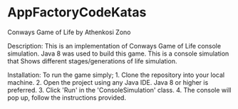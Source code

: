 # AppFactoryCodeKatas
Conways Game of Life by Athenkosi Zono

Description:
    This is an implementation of Conways Game of Life console simulation. Java 8 was used to build this game.
    This is a console simulation that Shows different stages/generations of life simulation.

Installation:
To run the game simply;
    1. Clone the repository into your local machine.
    2. Open the project using any Java IDE. Java 8 or higher is preferred.
    3. Click 'Run' in the 'ConsoleSimulation' class.
    4. The console will pop up, follow the instructions provided.
